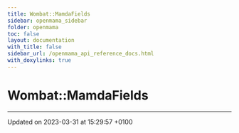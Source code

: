 ```yaml
---
title: Wombat::MamdaFields
sidebar: openmama_sidebar
folder: openmama
toc: false
layout: documentation
with_title: false
sidebar_url: /openmama_api_reference_docs.html
with_doxylinks: true
---
```


# Wombat::MamdaFields





-------------------------------

Updated on 2023-03-31 at 15:29:57 +0100
